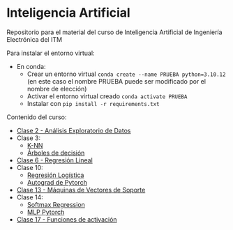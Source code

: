 # Inteligencia Artificial

Repositorio para el material del curso de Inteligencia Artificial de Ingeniería Electrónica del ITM

Para instalar el entorno virtual:

- En conda: 
  - Crear un entorno virtual `conda create --name PRUEBA python=3.10.12` (en este caso el nombre PRUEBA puede ser modificado por el nombre de elección)
  - Activar el entorno virtual creado `conda activate PRUEBA`
  - Instalar con `pip install -r requirements.txt`

Contenido del curso:
- [Clase 2 - Análisis Exploratorio de Datos](/Clase02/EDA.ipynb)
- Clase 3:
    - [K-NN](/Clase03/kNearestNeighbors.ipynb)
    - [Árboles de decisión](/Clase03/DecisionTrees.ipynb)
- [Clase 6 - Regresión Lineal](/Clase06/RegresionLineal.ipynb)
- Clase 10:
    - [Regresión Logística](/Clase10/RegresionLogistica.ipynb)
    - [Autograd de Pytorch](/Clase10/pytorch-autogradEjemploClase.ipynb)
- [Clase 13 - Máquinas de Vectores de Soporte](/Clase13/SVM_kernel.ipynb)
- Clase 14:
    - [Softmax Regression](/Clase14/1_softmax_regression_mnist.ipynb)
    - [MLP Pytorch](/Clase14/2_mlp-pytorch_softmax-crossentr.ipynb)
- [Clase 17 - Funciones de activación](/Clase17/xor-problem.ipynb)